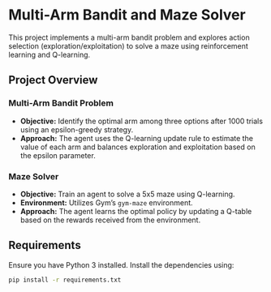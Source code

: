 # Multi-Arm Bandit and Maze Solver

This project implements a multi-arm bandit problem and explores action selection (exploration/exploitation) to solve a maze using reinforcement learning and Q-learning.

## Project Overview

### Multi-Arm Bandit Problem
- **Objective:** Identify the optimal arm among three options after 1000 trials using an epsilon-greedy strategy.
- **Approach:** The agent uses the Q-learning update rule to estimate the value of each arm and balances exploration and exploitation based on the epsilon parameter.

### Maze Solver
- **Objective:** Train an agent to solve a 5x5 maze using Q-learning.
- **Environment:** Utilizes Gym’s `gym-maze` environment.
- **Approach:** The agent learns the optimal policy by updating a Q-table based on the rewards received from the environment.

## Requirements

Ensure you have Python 3 installed. Install the dependencies using:

```bash
pip install -r requirements.txt
